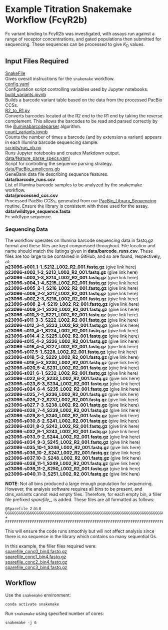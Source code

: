 # Example Titration Snakemake Workflow (FcγR2b)

Fc variant binding to FcγR2b was investigated, with assays run against a range of receptor concentrations, and gated populations then submitted for sequencing. These sequences can be processed to give *K*<sub>D</sub> values.

## Input Files Required

[SnakeFile](https://github.com/Ortlund-Laboratory/DMS_IgG1Fc/blob/main/example_titration/Snakefile)<br>
Gives overall instructions for the `snakemake` workflow.<br>
[config.yaml](https://github.com/Ortlund-Laboratory/DMS_IgG1Fc/blob/main/example_titration/config.yaml)<br>
Configuration script controlling variables used by Jupyter notebooks.<br>
[build_variants.ipynb](https://github.com/Ortlund-Laboratory/DMS_IgG1Fc/blob/main/example_titration/build_variants.ipynb)<br>
Builds a barcode variant table based on the data from the processed PacBio CCSs.<br>
[R2_to_R1.py](https://github.com/Ortlund-Laboratory/DMS_IgG1Fc/blob/main/example_titration/R2_to_R1.py)<br>
Converts barcodes located at the R2 end to the R1 end by taking the reverse complement. This allows the barcodes to be read and parsed correctly by the [illuminabarcodeparser](https://jbloomlab.github.io/dms_variants/dms_variants.illuminabarcodeparser.html#dms_variants.illuminabarcodeparser.IlluminaBarcodeParser) algorithm.<br>
[count_variants.ipynb](https://github.com/Ortlund-Laboratory/DMS_IgG1Fc/blob/main/example_titration/count_variants.ipynb)<br>
Counts the number of times a barcode (and by extension a variant) appears in each Illumina barcode sequencing sample.<br>
[scripts/run_nb.py](https://github.com/Ortlund-Laboratory/DMS_IgG1Fc/blob/main/example_titration/scripts/run_nb.py)<br>
Runs Jupyter notebooks and creates Markdown output.<br>
[data/feature_parse_specs.yaml](https://github.com/Ortlund-Laboratory/DMS_IgG1Fc/blob/main/example_titration/data/feature_parse_specs.yaml)<br>
Script for controlling the sequence parsing strategy.<br>
[data/PacBio_amplicons.gb](https://github.com/Ortlund-Laboratory/DMS_IgG1Fc/blob/main/example_titration/data/PacBio_amplicons.gb)<br>
GeneBank data file describing sequence features.<br>
**data/barcode_runs.csv**<br>
List of Illumina barcode samples to be analyzed by the snakemake workflow.<br>
**data/processed_ccs.csv**<br>
Processed PacBio CCSs, generated from our [PacBio_Library_Sequencing](https://github.com/Ortlund-Laboratory/DMS_IgG1Fc/tree/main/PacBio_Library_Sequencing) routine. Ensure the library is consistent with those used for the assay.<br>
**data/wildtype_sequence.fasta**<br>
Fc wildtype sequence.<br>

### Sequencing Data

The workflow operates on Illumina barcode sequencing data in fastq.gz format and these files are kept compressed throughout. File location and name should match the listings given in **data/barcode_runs.csv**. These files are too large to be contained in GitHub, and so are found, respectively, at:<br>
**p23096-s001_1-1_S212_L002_R2_001.fastq.gz** (give link here)<br>
**p23096-s002_1-2_S213_L002_R2_001.fastq.gz** (give link here)<br>
**p23096-s003_1-3_S214_L002_R2_001.fastq.gz** (give link here)<br>
**p23096-s004_1-4_S215_L002_R2_001.fastq.gz** (give link here)<br>
**p23096-s005_2-1_S216_L002_R2_001.fastq.gz** (give link here)<br>
**p23096-s006_2-2_S217_L002_R2_001.fastq.gz** (give link here)<br>
**p23096-s007_2-3_S218_L002_R2_001.fastq.gz** (give link here)<br>
**p23096-s008_2-4_S219_L002_R2_001.fastq.gz** (give link here)<br>
**p23096-s009_3-1_S220_L002_R2_001.fastq.gz** (give link here)<br>
**p23096-s010_3-2_S221_L002_R2_001.fastq.gz** (give link here)<br>
**p23096-s011_3-3_S222_L002_R2_001.fastq.gz** (give link here)<br>
**p23096-s012_3-4_S223_L002_R2_001.fastq.gz** (give link here)<br>
**p23096-s013_4-1_S224_L002_R2_001.fastq.gz** (give link here)<br>
**p23096-s014_4-2_S225_L002_R2_001.fastq.gz** (give link here)<br>
**p23096-s015_4-3_S226_L002_R2_001.fastq.gz** (give link here)<br>
**p23096-s016_4-4_S227_L002_R2_001.fastq.gz** (give link here)<br>
**p23096-s017_5-1_S228_L002_R2_001.fastq.gz** (give link here)<br>
**p23096-s018_5-2_S229_L002_R2_001.fastq.gz** (give link here)<br>
**p23096-s019_5-3_S230_L002_R2_001.fastq.gz** (give link here)<br>
**p23096-s020_5-4_S231_L002_R2_001.fastq.gz** (give link here)<br>
**p23096-s021_6-1_S232_L002_R2_001.fastq.gz** (give link here)<br>
**p23096-s022_6-2_S233_L002_R2_001.fastq.gz** (give link here)<br>
**p23096-s023_6-3_S234_L002_R2_001.fastq.gz** (give link here)<br>
**p23096-s024_6-4_S235_L002_R2_001.fastq.gz** (give link here)<br>
**p23096-s025_7-1_S236_L002_R2_001.fastq.gz** (give link here)<br>
**p23096-s026_7-2_S237_L002_R2_001.fastq.gz** (give link here)<br>
**p23096-s027_7-3_S238_L002_R2_001.fastq.gz** (give link here)<br>
**p23096-s028_7-4_S239_L002_R2_001.fastq.gz** (give link here)<br>
**p23096-s029_8-1_S240_L002_R2_001.fastq.gz** (give link here)<br>
**p23096-s030_8-2_S241_L002_R2_001.fastq.gz** (give link here)<br>
**p23096-s031_8-3_S242_L002_R2_001.fastq.gz** (give link here)<br>
**p23096-s032_9-1_S243_L002_R2_001.fastq.gz** (give link here)<br>
**p23096-s033_9-2_S244_L002_R2_001.fastq.gz** (give link here)<br>
**p23096-s034_9-3_S245_L002_R2_001.fastq.gz** (give link here)<br>
**p23096-s035_10-1_S246_L002_R2_001.fastq.gz** (give link here)<br>
**p23096-s036_10-2_S247_L002_R2_001.fastq.gz** (give link here)<br>
**p23096-s037_10-3_S248_L002_R2_001.fastq.gz** (give link here)<br>
**p23096-s038_11-1_S249_L002_R2_001.fastq.gz** (give link here)<br>
**p23096-s039_11-2_S250_L002_R2_001.fastq.gz** (give link here)<br>
**p23096-s040_11-3_S251_L002_R2_001.fastq.gz** (give link here)<br>

**NOTE**: Not all bins produced a large enough population for sequencing. However, the analysis software requires all bins to be present, and dms_variants cannot read empty files. Therefore, for each empty bin, a filler file prefixed *sparefile_*, is added. These files are all formatted as follows:

```
@Sparefile 2:N:0
GGGGGGGGGGGGGGGGGGGGGGGGGGGGGGGGGGGGGGGGGGGGGGGGGGGGGGGGGGGGGGGGGGGGGGGGGGGGGGGGGGGGGGGGGGGGGGGGGGGGG
+
FFFFFFFFFFFFFFFFFFFFFFFFFFFFFFFFFFFFFFFFFFFFFFFFFFFFFFFFFFFFFFFFFFFFFFFFFFFFFFFFFFFFFFFFFFFFFFFFFFFFF
```
This will ensure the code runs smoothly but will not affect analysis since there is no sequence in the library which contains so many sequential Gs.

In this example, the filler files required were:<br>
[sparefile_conc0_bin4.fastq.gz](https://github.com/Ortlund-Laboratory/DMS_IgG1Fc/blob/main/example_titration/sparefile_conc0_bin4.fastq.gz)<br>
[sparefile_conc1_bin4.fastq.gz](https://github.com/Ortlund-Laboratory/DMS_IgG1Fc/blob/main/example_titration/sparefile_conc1_bin4.fastq.gz)<br>
[sparefile_conc2_bin4.fastq.gz](https://github.com/Ortlund-Laboratory/DMS_IgG1Fc/blob/main/example_titration/sparefile_conc2_bin4.fastq.gz)<br>
[sparefile_conc3_bin4.fastq.gz](https://github.com/Ortlund-Laboratory/DMS_IgG1Fc/blob/main/example_titration/sparefile_conc3_bin4.fastq.gz)<br>

## Workflow

Use the `snakemake` environment:

`conda activate snakemake`

Run `snakemake` using specified number of cores:

`snakemake -j 6`

